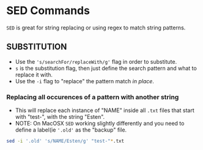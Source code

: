 # SED Commands
 ```SED``` is great for string replacing or using regex to match string patterns.
 
 ## SUBSTITUTION
 - Use the ```'s/searchFor/replaceWith/g'``` flag in order to substitute.
  - ```s``` is the substitution flag, then just define the search pattern and what to replace it with.
 - Use the ```-i``` flag to "replace" the pattern match *in place*.
 ### Replacing all occurences of a pattern with another string
 - This will replace each instance of "NAME" inside all ```.txt``` files that start with "test-", with the string "Esten".
 - NOTE: On MacOSX ```SED``` working slightly differently and you need to define a label(ie ```'.old'``` as the "backup" file.
 ```bash
 sed -i '.old' 's/NAME/Esten/g' "test-"*.txt
 ```
